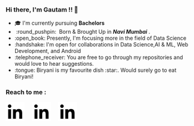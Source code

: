
### Hi there, I'm Gautam !! :wave:
<ul>
<li>🎓 I'm currently pursuing <b>Bachelors</b></li>
<li>&nbsp;:round_pushpin: &nbsp;Born & Brought Up in <b><i>Navi Mumbai</i></b> .</li>
<li>:open_book: Presently, I'm focusing more in the field of Data Science</li>
<li>:handshake: I'm open for collaborations in Data Science,AI &amp; ML, Web Development, and Android</li>
<li>:telephone_receiver: You are free to go through my repositories and would love to hear suggestions.</li>
<li>:tongue: Biryani is my favourite dish :star:. Would surely go to eat Biryani!</li>
</ul>

### Reach to me :

<a  href="https://www.linkedin.com/in/mrgautambhagat/" target="_blank"><img src="linkedin50.png"/></a>&nbsp;&nbsp;&nbsp;&nbsp;
<a  href="https://www.instagram.com/gautam.bhagat_/" target="_blank"><img src="linkedin50.png"/></a>&nbsp;&nbsp;&nbsp;&nbsp;
<a  href="mailto:gautambhagat.business@gmail.com" target="_blank"><img src="linkedin50.png"/></a>
<!--
**mrgautambhagat/mrgautambhagat** is a ✨ _special_ ✨ repository because its `README.md` (this file) appears on your GitHub profile.

Here are some ideas to get you started:

- 🔭 I’m currently working on ...
- 🌱 I’m currently learning ...
- 👯 I’m looking to collaborate on ...
- 🤔 I’m looking for help with ...
- 💬 Ask me about ...
- 📫 How to reach me: ...
- 😄 Pronouns: ...
- ⚡ Fun fact: ...
-->

